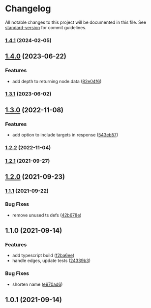 # Changelog

All notable changes to this project will be documented in this file. See [standard-version](https://github.com/conventional-changelog/standard-version) for commit guidelines.

### [1.4.1](https://github.com/gorango/unist-util-ancestor/compare/v1.4.0...v1.4.1) (2024-02-05)

## [1.4.0](https://github.com/gorango/unist-util-ancestor/compare/v1.3.1...v1.4.0) (2023-06-22)


### Features

* add depth to returning node.data ([82e04f6](https://github.com/gorango/unist-util-ancestor/commit/82e04f6e0ed1da38aaf52328d1dc4e3aa761fac9))

### [1.3.1](https://github.com/gorango/unist-util-ancestor/compare/v1.3.0...v1.3.1) (2023-06-02)

## [1.3.0](https://github.com/gorango/unist-util-ancestor/compare/v1.2.2...v1.3.0) (2022-11-08)


### Features

* add option to include targets in response ([543eb57](https://github.com/gorango/unist-util-ancestor/commit/543eb57e426d7a8401f93847236cd7ae79fd5038))

### [1.2.2](https://github.com/gorango/unist-util-ancestor/compare/v1.2.0...v1.2.2) (2022-11-04)

### [1.2.1](https://github.com/gorango/unist-util-ancestor/compare/v1.2.0...v1.2.1) (2021-09-27)

## [1.2.0](https://github.com/gorango/unist-util-ancestor/compare/v1.1.1...v1.2.0) (2021-09-23)

### [1.1.1](https://github.com/gorango/unist-util-ancestor/compare/v1.1.0...v1.1.1) (2021-09-22)


### Bug Fixes

* remove unused ts defs ([42b678e](https://github.com/gorango/unist-util-ancestor/commit/42b678e430f589abba61a9227a6f093223935490))

## 1.1.0 (2021-09-14)


### Features

* add typescript build ([f2ba6ee](https://github.com/gorango/unist-util-ancestor/commit/f2ba6ee370a1f2d326d4962bc0d1d9207367ab72))
* handle edges, update tests ([24339b3](https://github.com/gorango/unist-util-ancestor/commit/24339b37afc35264d9e5ed3844ccaa671882d32a))


### Bug Fixes

* shorten name ([e970ad6](https://github.com/gorango/unist-util-ancestor/commit/e970ad67f46c390282ec5fe60e54d0109075e755))

## 1.0.1 (2021-09-14)
